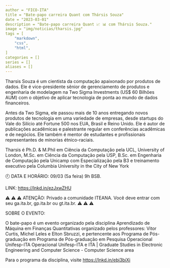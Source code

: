 ```yaml
---
author = "FICO-ITA"
title = "Bate-papo carreira Quant com Thársis Souza"
date = "2023-03-01"
description = "Bate-papo carreira Quant 📈 📊 com Thársis Souza."
image = "img/noticias/tharsis.jpg"
tags = [
    "markdown",
    "css",
    "html",
]
categories = []
series = []
aliases = []
---
```


Tharsis Souza é um cientista da computação apaixonado por produtos de dados. Ele é vice-presidente sênior de gerenciamento de produtos e engenharia de modelagem na Two Sigma Investments (US$ 60 Bilhões AUM) com o objetivo de aplicar tecnologia de ponta ao mundo de dados financeiros.

Antes da Two Sigma, ele passou mais de 10 anos entregando novos produtos de tecnologia em uma variedade de empresas, desde startups do Vale do Silício até Fortune 500 nos EUA, Brasil e Reino Unido. Ele é autor de publicações acadêmicas e palestrante regular em conferências acadêmicas e de negócios. Ele também é mentor de estudantes e profissionais representantes de minorias étnico-raciais.

Tharsis é Ph.D. & M.Phil em Ciência da Computação pela UCL, University of London, M.Sc. em Ciência da Computação pela USP, B.Sc. em Engenharia de Computação pela Unicamp com Especialização pela B3 e treinamento executivo pela Columbia University in the City of New York


🕘 DATA E HORÁRIO: 09/03 (5a feira) 9h BSB.

LINK:  https://lnkd.in/ezJxwZHU

⚠ ⚠ ⚠ ATENÇÃO: Privado a comunidade ITEANA. Você deve entrar com seu ga.ita.br, gp.ita.br ou gt.ita.br. ⚠ ⚠ ⚠

SOBRE O EVENTO:

O bate-papo é um evento organizado pela disciplina Aprendizado de Máquina em Finanças Quantitativas organizado pelos professores: Vitor Curtis, Michel Leles e Elton Sbruzzi, e pertencente aos Programa de Pós-graduação em Programa de Pós-graduação em Pesquisa Operacional Unifesp-ITA Operacional Unifesp-ITA e ITA | Graduate Studies in Electronic Engineering and Computer Science - Computer Science area

Para o programa da disciplina, visite https://lnkd.in/ebj3biXi